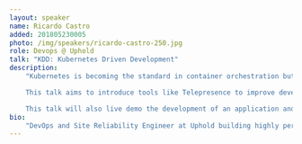 ```yaml
---
layout: speaker
name: Ricardo Castro
added: 201805230005
photo: /img/speakers/ricardo-castro-250.jpg
role: Devops @ Uphold
talk: "KDD: Kubernetes Driven Development"
description:
    "Kubernetes is becoming the standard in container orchestration but tooling is still lagging behind more mature environments.  While that’s true, the community has rallied behind this technology and has started to develop tools to help develop, manage and deploy Kubernetes ready applications.

    This talk aims to introduce tools like Telepresence to improve development by allowing easy interfacing with Kubernetes deployed services, Skaffold to automate builds and deploys and Helm to manage deploys. 

    This talk will also live demo the development of an application and demonstrate all those tools at work."
bio:
    "DevOps and Site Reliability Engineer at Uphold building highly performance, reliable and scalable systems. Strong believer in culture and teamwork. Open source passionate, taekwondo amateur and metal lover."
---
```


